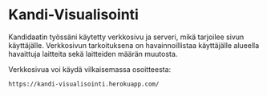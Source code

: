 # Kandi-Visualisointi

Kandidaatin työssäni käytetty verkkosivu ja serveri, mikä tarjoilee sivun käyttäjälle.
Verkkosivun tarkoituksena on havainnoillistaa käyttäjälle alueella havaittuja laitteita sekä laitteiden määrän muutosta.

Verkkosivua voi käydä vilkaisemassa osoitteesta:
```
https://kandi-visualisointi.herokuapp.com/ 
```
